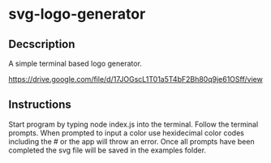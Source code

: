 # svg-logo-generator

## Decscription

A simple terminal based logo generator.

https://drive.google.com/file/d/17JOGscL1T01a5T4bF2Bh80q9je61OSff/view

## Instructions

Start program by typing node index.js into the terminal. Follow the terminal prompts. When prompted to input a color use hexidecimal color codes including the # or the app will throw an error. Once all prompts have been completed the svg file will be saved in the examples folder.
